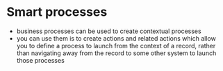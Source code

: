 # Smart processes
- business processes can be used to create contextual processes
- you can use them is to create actions and related actions which allow you to define a process to launch from the context of a record, rather than navigating away from the record to some other system to launch those processes